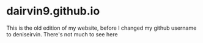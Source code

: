 # dairvin9.github.io

This is the old edition of my website, before I changed my github username to deniseirvin. There's not much to see here
